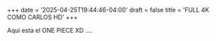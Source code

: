 +++
date = '2025-04-25T19:44:46-04:00'
draft = false
title = 'FULL 4K COMO CARLOS HD'
+++

Aqui esta el ONE PIECE XD .... 
